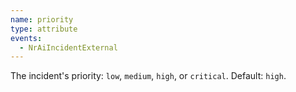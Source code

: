 ```yaml
---
name: priority
type: attribute
events:
  - NrAiIncidentExternal
---
```


The incident's priority: `low`, `medium`, `high`, or `critical`. Default: `high`.